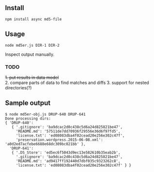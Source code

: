 ## Install
```npm install async md5-file```

## Usage
```node md5er.js DIR-1 DIR-2```

Inspect output manually.
### TODO
~~1. put results in data model~~  
2. compare parts of data to find matches and diffs
3. support for nested directories(?)

## Sample output
```
$ node md5er-obj.js DRUP-640 DRUP-641
Done processing dirs:
{ 'DRUP-640':
   { '.gitignore': 'ba9dcac2d0c438c5d6a24d825821be47',
     'README.md': '57511de7dd70936f29556e36d6f97fd5',
     'license.txt': 'ed08083dba4f02cead20e256e302c47f',
     'preservation.wordpress.2015-06-08.xml': 'a0d2ed7acfebe6688e68dc309bc021bb' },
  'DRUP-641':
   { '.DS_Store': 'ed5ec6f5043d9ec13e582610b35eab2b',
     '.gitignore': 'ba9dcac2d0c438c5d6a24d825821be47',
     'README.md': 'ad9417ff192440d7dbf035c9323262c8',
     'license.txt': 'ed08083dba4f02cead20e256e302c47f' } }
```